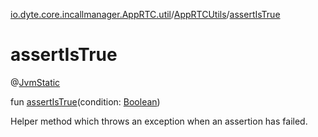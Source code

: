 [io.dyte.core.incallmanager.AppRTC.util](../index.md)/[AppRTCUtils](index.md)/[assertIsTrue](assert-is-true.md)

# assertIsTrue



@[JvmStatic](https://kotlinlang.org/api/latest/jvm/stdlib/kotlin.jvm/-jvm-static/index.html)

fun [assertIsTrue](assert-is-true.md)(condition: [Boolean](https://kotlinlang.org/api/latest/jvm/stdlib/kotlin/-boolean/index.html))

Helper method which throws an exception  when an assertion has failed.
